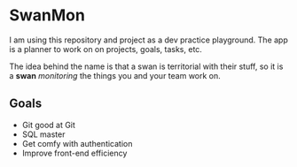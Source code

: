 # SwanMon

I am using this repository and project as a dev practice playground. The app is a
planner to work on on projects, goals, tasks, etc.

The idea behind the name is that a swan is territorial with their stuff, so it is
a **swan** _monitoring_ the things you and your team work on.

## Goals

- Git good at Git
- SQL master
- Get comfy with authentication
- Improve front-end efficiency
